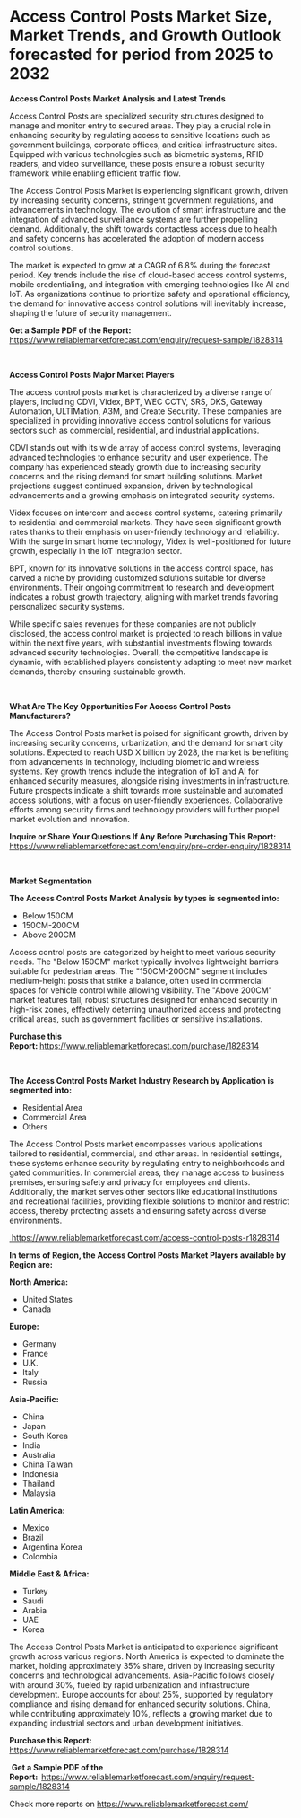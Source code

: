 <p><h1>Access Control Posts Market Size, Market Trends, and Growth Outlook forecasted for period from 2025 to 2032</h1></p><p><strong>Access Control Posts Market Analysis and Latest Trends</strong></p>
<p><p>Access Control Posts are specialized security structures designed to manage and monitor entry to secured areas. They play a crucial role in enhancing security by regulating access to sensitive locations such as government buildings, corporate offices, and critical infrastructure sites. Equipped with various technologies such as biometric systems, RFID readers, and video surveillance, these posts ensure a robust security framework while enabling efficient traffic flow.</p><p>The Access Control Posts Market is experiencing significant growth, driven by increasing security concerns, stringent government regulations, and advancements in technology. The evolution of smart infrastructure and the integration of advanced surveillance systems are further propelling demand. Additionally, the shift towards contactless access due to health and safety concerns has accelerated the adoption of modern access control solutions.</p><p>The market is expected to grow at a CAGR of 6.8% during the forecast period. Key trends include the rise of cloud-based access control systems, mobile credentialing, and integration with emerging technologies like AI and IoT. As organizations continue to prioritize safety and operational efficiency, the demand for innovative access control solutions will inevitably increase, shaping the future of security management.</p></p>
<p><strong>Get a Sample PDF of the Report:&nbsp;</strong> <a href="https://www.reliablemarketforecast.com/enquiry/request-sample/1828314?utm_campaign=2750&utm_medium=2&utm_source=Github&utm_content=ia&utm_term=10042025&utm_id=access-control-posts">https://www.reliablemarketforecast.com/enquiry/request-sample/1828314</a></p>
<p>&nbsp;</p>
<p><strong>Access Control Posts Major Market Players</strong></p>
<p><p>The access control posts market is characterized by a diverse range of players, including CDVI, Videx, BPT, WEC CCTV, SRS, DKS, Gateway Automation, ULTIMation, A3M, and Create Security. These companies are specialized in providing innovative access control solutions for various sectors such as commercial, residential, and industrial applications.</p><p>CDVI stands out with its wide array of access control systems, leveraging advanced technologies to enhance security and user experience. The company has experienced steady growth due to increasing security concerns and the rising demand for smart building solutions. Market projections suggest continued expansion, driven by technological advancements and a growing emphasis on integrated security systems.</p><p>Videx focuses on intercom and access control systems, catering primarily to residential and commercial markets. They have seen significant growth rates thanks to their emphasis on user-friendly technology and reliability. With the surge in smart home technology, Videx is well-positioned for future growth, especially in the IoT integration sector.</p><p>BPT, known for its innovative solutions in the access control space, has carved a niche by providing customized solutions suitable for diverse environments. Their ongoing commitment to research and development indicates a robust growth trajectory, aligning with market trends favoring personalized security systems.</p><p>While specific sales revenues for these companies are not publicly disclosed, the access control market is projected to reach billions in value within the next five years, with substantial investments flowing towards advanced security technologies. Overall, the competitive landscape is dynamic, with established players consistently adapting to meet new market demands, thereby ensuring sustainable growth.</p></p>
<p>&nbsp;</p>
<p><strong>What Are The Key Opportunities For Access Control Posts Manufacturers?</strong></p>
<p><p>The Access Control Posts market is poised for significant growth, driven by increasing security concerns, urbanization, and the demand for smart city solutions. Expected to reach USD X billion by 2028, the market is benefiting from advancements in technology, including biometric and wireless systems. Key growth trends include the integration of IoT and AI for enhanced security measures, alongside rising investments in infrastructure. Future prospects indicate a shift towards more sustainable and automated access solutions, with a focus on user-friendly experiences. Collaborative efforts among security firms and technology providers will further propel market evolution and innovation.</p></p>
<p><strong>Inquire or Share Your Questions If Any Before Purchasing This Report:</strong> <a href="https://www.reliablemarketforecast.com/enquiry/pre-order-enquiry/1828314?utm_campaign=2750&utm_medium=2&utm_source=Github&utm_content=ia&utm_term=10042025&utm_id=access-control-posts">https://www.reliablemarketforecast.com/enquiry/pre-order-enquiry/1828314</a></p>
<p>&nbsp;</p>
<p><strong>Market Segmentation</strong></p>
<p><strong>The Access Control Posts Market Analysis by types is segmented into:</strong></p>
<p><ul><li>Below 150CM</li><li>150CM-200CM</li><li>Above 200CM</li></ul></p>
<p><p>Access control posts are categorized by height to meet various security needs. The "Below 150CM" market typically involves lightweight barriers suitable for pedestrian areas. The "150CM-200CM" segment includes medium-height posts that strike a balance, often used in commercial spaces for vehicle control while allowing visibility. The "Above 200CM" market features tall, robust structures designed for enhanced security in high-risk zones, effectively deterring unauthorized access and protecting critical areas, such as government facilities or sensitive installations.</p></p>
<p><strong>Purchase this Report:&nbsp;</strong><a href="https://www.reliablemarketforecast.com/purchase/1828314?utm_campaign=2750&utm_medium=2&utm_source=Github&utm_content=ia&utm_term=10042025&utm_id=access-control-posts">https://www.reliablemarketforecast.com/purchase/1828314</a></p>
<p>&nbsp;</p>
<p><strong>The Access Control Posts Market Industry Research by Application is segmented into:</strong></p>
<p><ul><li>Residential Area</li><li>Commercial Area</li><li>Others</li></ul></p>
<p><p>The Access Control Posts market encompasses various applications tailored to residential, commercial, and other areas. In residential settings, these systems enhance security by regulating entry to neighborhoods and gated communities. In commercial areas, they manage access to business premises, ensuring safety and privacy for employees and clients. Additionally, the market serves other sectors like educational institutions and recreational facilities, providing flexible solutions to monitor and restrict access, thereby protecting assets and ensuring safety across diverse environments.</p></p>
<p><a href="https://www.reliablemarketforecast.com/access-control-posts-r1828314?utm_campaign=2750&utm_medium=2&utm_source=Github&utm_content=ia&utm_term=10042025&utm_id=access-control-posts">&nbsp;https://www.reliablemarketforecast.com/access-control-posts-r1828314</a></p>
<p><strong>In terms of Region, the Access Control Posts Market Players available by Region are:</strong></p>
<p>
    <p> <strong> North America: </strong>
        <ul>
            <li>United States</li>
            <li>Canada</li>
        </ul>
        </p> 
    <p> <strong> Europe: </strong>
        <ul>
            <li>Germany</li>
            <li>France</li>
            <li>U.K.</li>
            <li>Italy</li>
            <li>Russia</li>
        </ul>
        </p> 
    <p> <strong> Asia-Pacific: </strong>
        <ul>
            <li>China</li>
            <li>Japan</li>
            <li>South Korea</li>
            <li>India</li>
            <li>Australia</li>
            <li>China Taiwan</li>
            <li>Indonesia</li>
            <li>Thailand</li>
            <li>Malaysia</li>
        </ul>
        </p> 
    <p> <strong> Latin America: </strong>
        <ul>
            <li>Mexico</li>
            <li>Brazil</li>
            <li>Argentina Korea</li>
            <li>Colombia</li>
        </ul>
        </p> 
    <p> <strong> Middle East & Africa: </strong>
        <ul>
            <li>Turkey</li>
            <li>Saudi</li>
            <li>Arabia</li>
            <li>UAE</li>
            <li>Korea</li>
        </ul>
    </p>
    </p>
<p><p>The Access Control Posts Market is anticipated to experience significant growth across various regions. North America is expected to dominate the market, holding approximately 35% share, driven by increasing security concerns and technological advancements. Asia-Pacific follows closely with around 30%, fueled by rapid urbanization and infrastructure development. Europe accounts for about 25%, supported by regulatory compliance and rising demand for enhanced security solutions. China, while contributing approximately 10%, reflects a growing market due to expanding industrial sectors and urban development initiatives.</p></p>
<p><strong>Purchase this Report: </strong><a href="https://www.reliablemarketforecast.com/purchase/1828314?utm_campaign=2750&utm_medium=2&utm_source=Github&utm_content=ia&utm_term=10042025&utm_id=access-control-posts">https://www.reliablemarketforecast.com/purchase/1828314</a></p>
<p>&nbsp;<strong>Get a Sample PDF of the Report:&nbsp;&nbsp;</strong><a href="https://www.reliablemarketforecast.com/enquiry/request-sample/1828314?utm_campaign=2750&utm_medium=2&utm_source=Github&utm_content=ia&utm_term=10042025&utm_id=access-control-posts">https://www.reliablemarketforecast.com/enquiry/request-sample/1828314</a></p>
<p><strong></strong></p>
<p>Check more reports on <a href="https://www.reliablemarketforecast.com/?utm_campaign=2750&utm_medium=2&utm_source=Github&utm_content=ia&utm_term=10042025&utm_id=access-control-posts">https://www.reliablemarketforecast.com/</a></p>